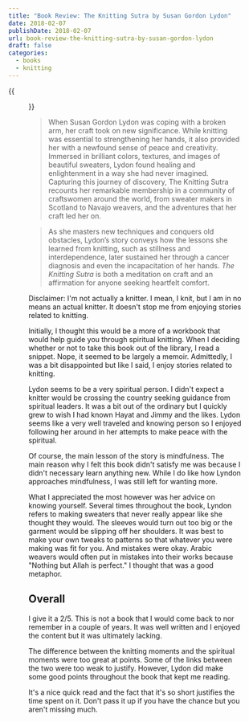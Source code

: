 ```yaml
---
title: "Book Review: The Knitting Sutra by Susan Gordon Lydon"
date: 2018-02-07
publishDate: 2018-02-07
url: book-review-the-knitting-sutra-by-susan-gordon-lydon
draft: false
categories:
  - books
  - knitting
---
```


{{<figure src="http://res.cloudinary.com/dvozrk6m8/image/upload/v1517288101/the-knitting-sutra-craft-as-a-spiritual-practice_kl9xwe.png" title="The Knitting Sutra">}}

> When Susan Gordon Lydon was coping with a broken arm, her craft took on new significance. While knitting was essential to strengthening her hands, it also provided her with a newfound sense of peace and creativity. Immersed in brilliant colors, textures, and images of beautiful sweaters, Lydon found healing and enlightenment in a way she had never imagined. Capturing this journey of discovery, The Knitting Sutra recounts her remarkable membership in a community of craftswomen around the world, from sweater makers in Scotland to Navajo weavers, and the adventures that her craft led her on.

> As she masters new techniques and conquers old obstacles, Lydon’s story conveys how the lessons she learned from knitting, such as stillness and interdependence, later sustained her through a cancer diagnosis and even the incapacitation of her hands. *The Knitting Sutra* is both a meditation on craft and an affirmation for anyone seeking heartfelt comfort.

Disclaimer: I'm not actually a knitter. I mean, I knit, but I am in no means an actual knitter. It doesn't stop me from enjoying stories related to knitting.

Initially, I thought this would be a more of a workbook that would help guide you through spiritual knitting. When I deciding whether or not to take this book out of the library, I read a snippet. Nope, it seemed to be largely a memoir. Admittedly, I was a bit disappointed but like I said, I enjoy stories related to knitting.

Lydon seems to be a very spiritual person. I didn't expect a knitter would be crossing the country seeking guidance from spiritual leaders. It was a bit out of the ordinary but I quickly grew to wish I had known Hayat and Jimmy and the likes. Lydon seems like a very well traveled and knowing person so I enjoyed following her around in her attempts to make peace with the spiritual.

Of course, the main lesson of the story is mindfulness. The main reason why I felt this book didn't satisfy me was because I didn't necessary learn anything new. While I do like how Lyndon approaches mindfulness, I was still left for wanting more.

What I appreciated the most however was her advice on knowing yourself. Several times throughout the book, Lyndon refers to making sweaters that never really appear like she thought they would. The sleeves would turn out too big or the garment would be slipping off her shoulders. It was best to make your own tweaks to patterns so that whatever you were making was fit for you. And mistakes were okay. Arabic weavers would often put in mistakes into their works because "Nothing but Allah is perfect." I thought that was a good metaphor.

## Overall

I give it a 2/5. This is not a book that I would come back to nor remember in a couple of years. It was well written and I enjoyed the content but it was ultimately lacking.

The difference between the knitting moments and the spiritual moments were too great at points. Some of the links between the two were too weak to justify. However, Lydon did make some good points throughout the book that kept me reading.

It's a nice quick read and the fact that it's so short justifies the time spent on it. Don't pass it up if you have the chance but you aren't missing much.